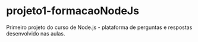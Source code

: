 # projeto1-formacaoNodeJs
Primeiro projeto do curso de Node.js - plataforma de perguntas e respostas desenvolvido nas aulas.
